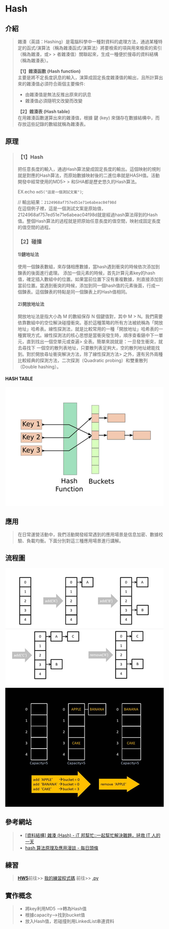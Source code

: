 # Hash
## 介紹
> 雜湊（英語：Hashing）是電腦科學中一種對資料的處理方法，通過某種特定的函式/演算法（稱為雜湊函式/演算法）將要檢索的項與用來檢索的索引（稱為雜湊，或> > 者雜湊值）關聯起來，生成一種便於搜尋的資料結構（稱為雜湊表）。
> 
> **【1】雜湊函數 (Hash function)**   
> 主要是將不定長度訊息的輸入，演算成固定長度雜湊值的輸出，且所計算出來的雜湊值必須符合兩個主要條件:
>  - 由雜湊值是無法反推出原來的訊息
>  - 雜湊值必須隨明文改變而改變
> 
> **【2】雜湊表 (Hash table)**    
> 在用雜湊函數運算出來的雜湊值，根據 鍵 (key) 來儲存在數據結構中，而存放這些記錄的數組就稱為雜湊表。


## 原理
> ### 【1】Hash 
> 把任意長度的輸入，通過Hash算法變成固定長度的輸出。這個映射的規則就是對應的Hash算法，而原始數據映射後的二進位串就是HASH值。活動開發中經常使用的MD5> > 和SHA都是歷史悠久的Hash算法。   
> 
> EX.echo `md5("這是一個測試文案")`;     
> 
> // 輸出結果：`2124968af757ed51e71e6abeac04f98d`   
> 在這個例子裡，這是一個測試文案是原始值，2124968af757ed51e71e6abeac04f98d就是經過hash算法得到的Hash值。整個Hash算法的過程就是把原始任意長度的值空間，映射成固定長度的值空間的過程。
> 
> ###  【2】碰撞
> 
> #### 1)鏈地址法
> 使用一個鍊表數組，來存儲相應數據，當hash遇到衝突的時候依次添加到鍊表的後面進行處理。
添加一個元素的時候，首先計算元素key的hash值，確定插入數組中的位置。如果當前位置下沒有重複數據，則直接添加到當前位置。當遇到衝突的時候，添加到同一個hash值的元素後面，行成一個鍊表。這個鍊表的特點是同一個鍊表上的Hash值相同。
> 
> #### 2)開放地址法
> 開放地址法是指大小為 M 的數組保存 N 個鍵值對，其中 M > N。我們需要依靠數組中的空位解決碰撞衝突。基於這種策略的所有方法被統稱為「開放地址」哈希表。線性探測法，就是比較常用的一種「開放地址」哈希表的一種實現方式。線性探測法的核心思想是當衝突發生時，順序查看錶中下一單元，直到找出一個空單元或查遍> 全表。簡單來說就是：一旦發生衝突，就去尋找下 一個空的散列表地址，只要散列表足夠大，空的散列地址總能找到。對於開放尋址衝突解決方法，除了線性探測方法> 之外，還有另外兩種比較經典的探測方法，二次探測（Quadratic probing）和雙重散列（Double hashing）。

#### HASH TABLE
![image](https://github.com/chenjanice/Data-Structure_2019/blob/master/images/hash_table.jpg?raw=true)

## 應用
> 在日常運營活動中，我們活動開發經常遇到的應用場景是信息加密、數據校驗、負載均衡。下面分別對這三種應用場景進行講解。

## 流程圖
![image](https://github.com/chenjanice/Data-Structure_2019/blob/master/images/hashflowchart.jpg?raw=true)
![image](https://github.com/chenjanice/Data-Structure_2019/blob/master/images/hash_flowchart.jpg?raw=true)


## 參考網站
> * [[資料結構] 雜湊 (Hash) - iT 邦幫忙::一起幫忙解決難題，拯救 IT 人的一天](https://ithelp.ithome.com.tw/articles/10208884)
> * [hash 算法原理及應用漫談 - 每日頭條](https://kknews.cc/code/q96465y.html)



## 練習
>  [**HW5**](https://github.com/chenjanice/Data-Structure_2019/tree/master/HW5)前往>> [我的練習程式碼](https://github.com/chenjanice/Data-Structure_2019/blob/master/week11/HashTable_%E6%B5%81%E7%A8%8B%E5%9C%96%E3%80%81%E5%AD%B8%E7%BF%92%E6%AD%B7%E7%A8%8B%E3%80%81HashTable%E3%80%81HashFunction%20%E5%8E%9F%E7%90%86_05153208.ipynb)
>  前往>> [.py](https://github.com/chenjanice/Data-Structure_2019/blob/master/week11/hash_table_05153208.py)

## 實作概念
> * 將key利用MD5 -->轉為Hash值
> * 根據capacity-->找到bucket值
> * 放入Hash值，若碰撞則用LinkedList串連資料

